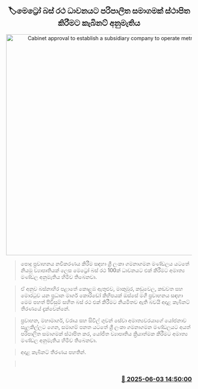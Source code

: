 <p align='center'><b><h2 align='center' title='Cabinet approval to establish a subsidiary company to operate metro buses'>🏷මෙට්‍රෝ බස් රථ ධාවනයට පරිපාලිත සමාගමක් ස්ථාපිත කිරීමට කැබිනට් අනුමැතිය</h2></b></p>
<p align='center'><img src='https://helakuru.sgp1.cdn.digitaloceanspaces.com/esana/images/lib/electric-bus-archived.jpg' width='600' alt='Cabinet approval to establish a subsidiary company to operate metro buses'></p>

> පොදු ප්‍රවාහනය නවීකරණය කිරීම සඳහා ශ්‍රී ලංකා ගමනාගමන මණ්ඩලය යටතේ නියමු ව්‍යාපෘතියක් ලෙස මෙට්‍රෝ බස් රථ 100ක් ධාවනයට එක් කිරීමට අමාත්‍ය මණ්ඩල අනුමැතිය හිමිව තිබෙනවා.

> ඒ අනුව බස්නාහිර පළාතේ කොළඹ ඇතුළුව, මාකුඹුර, කඩුවෙල, කඩවත සහ මොරටුව යන ප්‍රධාන මාර්ග කොරිඩෝ කිහිපයක් ඔස්සේ මගී ප්‍රවාහනය සඳහා මෙම පහත් පිවිසුම් සහිත බස් රථ එක් කිරීමට නියමිතව ඇති බවයි අදාළ කැබිනට් තීරණයේ දැක්වෙන්නේ.

> ප්‍රවාහන, මහාමාර්ග, වරාය සහ සිවිල් ගුවන් සේවා අමාත්‍යවරයාගේ යෝජනාව සැලකිල්ලට ගෙන, සමාගම් පනත යටතේ ශ්‍රී ලංකා ගමනාගමන මණ්ඩලයට අයත් පරිපාලිත සමාගමක් ස්ථාපිත කර, යෝජිත ව්‍යාපෘතිය ක්‍රියාත්මක කිරීමට අමාත්‍ය මණ්ඩල අනුමැතිය හිමිව තිබෙනවා.

> අදාළ කැබිනට් තීරණය පහතින්.

>  



<h3 align='right'><a href='https://www.helakuru.lk/esana/p/110661/'>📅 2025-06-03 14:50:00</a></h3>
